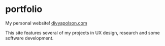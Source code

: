 # portfolio

My personal website! [divyapolson.com](https://www.divyapolson.com)

This site features several of my projects in UX design, research and some software development.
